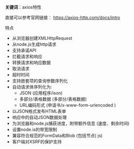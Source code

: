 **关键词**：axios特性

直接可以参考官网链接： https://axios-http.com/docs/intro

特点
- 从浏览器创建XMLHttpRequest
- 从node.js生成http请求
- 支持承诺API
- 拦截请求和响应
- 转换请求和响应数据
- 取消请求
- 超时时间
- 支持嵌套项的查询参数序列化
- 自动请求体序列化为:
    - JSON (应用程序/ison)
    - 多部分/表格数据 (多部分/表格数据)
    - URL编码形式 (申请书/x-www-form-urlencoded )
- 以JSON格式发布HTML表单
- 响应中的自动JSON数据处理
- 为浏览器和node.js捕获进度，附带额外信息 (速度、剩余时间)
- 设置node.is的带宽限制
- 兼容符合规范的FormData和Blob (包括节点) js)
- 客户端对XSRF的保护支持
